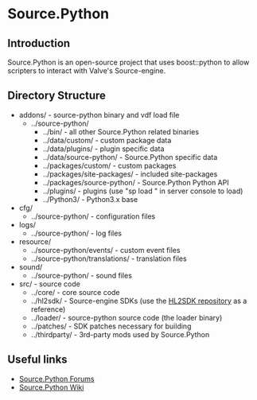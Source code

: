 # Source.Python

## Introduction
Source.Python is an open-source project that uses boost::python to allow scripters to interact with Valve's Source-engine.


## Directory Structure
* addons/ - source-python binary and vdf load file
  * ../source-python/
    * ../bin/ - all other Source.Python related binaries
    * ../data/custom/ - custom package data
    * ../data/plugins/ - plugin specific data
    * ../data/source-python/ - Source.Python specific data
    * ../packages/custom/ - custom packages
    * ../packages/site-packages/ - included site-packages
    * ../packages/source-python/ - Source.Python Python API
    * ../plugins/ - plugins (use "sp load <plugin>" in server console to load)
    * ../Python3/ - Python3.x base
* cfg/
  * ../source-python/ - configuration files
* logs/
  * ../source-python/ - log files
* resource/
  * ../source-python/events/ - custom event files
  * ../source-python/translations/ - translation files
* sound/
  * ../source-python/ - sound files
* src/ - source code
  * ../core/ - core source code
  * ../hl2sdk/ - Source-engine SDKs (use the [HL2SDK repository](http://github.com/alliedmodders/hl2sdk/branches/all) as a reference)
  * ../loader/ - source-python source code (the loader binary)
  * ../patches/ - SDK patches necessary for building
  * ../thirdparty/ - 3rd-party mods used by Source.Python


## Useful links
* [Source.Python Forums](http://www.sourcepython.com/forum.php)
* [Source.Python Wiki](http://wiki.sourcepython.com)
